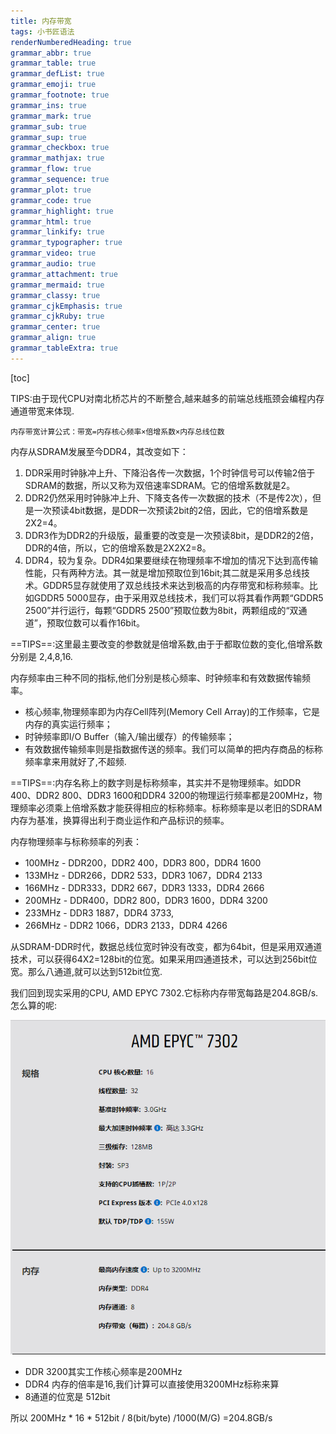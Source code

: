```yaml
---
title: 内存带宽
tags: 小书匠语法
renderNumberedHeading: true
grammar_abbr: true
grammar_table: true
grammar_defList: true
grammar_emoji: true
grammar_footnote: true
grammar_ins: true
grammar_mark: true
grammar_sub: true
grammar_sup: true
grammar_checkbox: true
grammar_mathjax: true
grammar_flow: true
grammar_sequence: true
grammar_plot: true
grammar_code: true
grammar_highlight: true
grammar_html: true
grammar_linkify: true
grammar_typographer: true
grammar_video: true
grammar_audio: true
grammar_attachment: true
grammar_mermaid: true
grammar_classy: true
grammar_cjkEmphasis: true
grammar_cjkRuby: true
grammar_center: true
grammar_align: true
grammar_tableExtra: true
---
```


[toc]

TIPS:由于现代CPU对南北桥芯片的不断整合,越来越多的前端总线瓶颈会编程内存通道带宽来体现.

`内存带宽计算公式：带宽=内存核心频率×倍增系数×内存总线位数`

内存从SDRAM发展至今DDR4，其改变如下：
1. DDR采用时钟脉冲上升、下降沿各传一次数据，1个时钟信号可以传输2倍于SDRAM的数据，所以又称为双倍速率SDRAM。它的倍增系数就是2。
2. DDR2仍然采用时钟脉冲上升、下降支各传一次数据的技术（不是传2次），但是一次预读4bit数据，是DDR一次预读2bit的2倍，因此，它的倍增系数是2X2=4。
3. DDR3作为DDR2的升级版，最重要的改变是一次预读8bit，是DDR2的2倍，DDR的4倍，所以，它的倍增系数是2X2X2=8。
4. DDR4，较为复杂。DDR4如果要继续在物理频率不增加的情况下达到高传输性能，只有两种方法。其一就是增加预取位到16bit;其二就是采用多总线技术。GDDR5显存就使用了双总线技术来达到极高的内存带宽和标称频率。比如GDDR5 5000显存，由于采用双总线技术，我们可以将其看作两颗“GDDR5 2500”并行运行，每颗“GDDR5 2500”预取位数为8bit，两颗组成的“双通道”，预取位数可以看作16bit。

==TIPS==:这里最主要改变的参数就是倍增系数,由于于都取位数的变化,倍增系数分别是 2,4,8,16.

内存频率由三种不同的指标,他们分别是核心频率、时钟频率和有效数据传输频率。
- 核心频率,物理频率即为内存Cell阵列(Memory Cell Array)的工作频率，它是内存的真实运行频率；
- 时钟频率即I/O Buffer（输入/输出缓存）的传输频率；
- 有效数据传输频率则是指数据传送的频率。我们可以简单的把内存商品的标称频率拿来用就好了,不超频.

==TIPS==:内存名称上的数字则是标称频率，其实并不是物理频率。如DDR 400、DDR2 800、DDR3 1600和DDR4 3200的物理运行频率都是200MHz，物理频率必须乘上倍增系数才能获得相应的标称频率。标称频率是以老旧的SDRAM内存为基准，换算得出利于商业运作和产品标识的频率。

内存物理频率与标称频率的列表：

- 100MHz - DDR200，DDR2 400，DDR3 800，DDR4 1600
- 133MHz - DDR266，DDR2 533，DDR3 1067，DDR4 2133
- 166MHz - DDR333，DDR2 667，DDR3 1333，DDR4 2666
- 200MHz - DDR400，DDR2 800，DDR3 1600，DDR4 3200
- 233MHz - DDR3 1887，DDR4 3733,
- 266MHz - DDR2 1066，DDR3 2133，DDR4 4266

从SDRAM-DDR时代，数据总线位宽时钟没有改变，都为64bit，但是采用双通道技术，可以获得64X2=128bit的位宽。如果采用四通道技术，可以达到256bit位宽。那么八通道,就可以达到512bit位宽.

我们回到现实采用的CPU, AMD EPYC 7302.它标称内存带宽每路是204.8GB/s.怎么算的呢:

![AMD EPYC 7302](https://raw.githubusercontent.com/OliverRen/olili_blog_img/master/内存带宽/20201015/1602746481018.png)

- DDR 3200其实工作核心频率是200MHz
- DDR4 内存的倍率是16,我们计算可以直接使用3200MHz标称来算
- 8通道的位宽是 512bit

所以 200MHz * 16 * 512bit / 8(bit/byte) /1000(M/G) =204.8GB/s